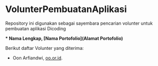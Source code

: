 # VolunterPembuatanAplikasi
Repository ini digunakan sebagai sayembara pencarian volunter untuk pembuatan aplikasi Dicoding

**\* Nama Lengkap, [Nama Portofolio](Alamat Portofolio)**


Berikut daftar Volunter yang diterima:

* Oon Arfiandwi, [oo.or.id](https://oo.or.id).

